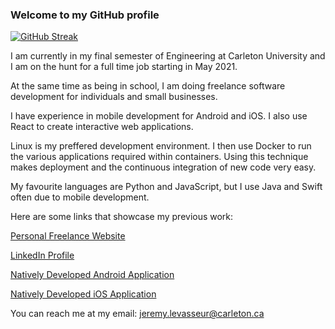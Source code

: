 ### Welcome to my GitHub profile

[![GitHub Streak](https://github-readme-streak-stats.herokuapp.com/?user=jeremylevasseur&theme=dark)](https://www.linkedin.com/in/jeremy-levasseur-008209137/)

I am currently in my final semester of Engineering at Carleton University and I am on the hunt for a full time job starting in May 2021.

At the same time as being in school, I am doing freelance software development for individuals and small businesses.

I have experience in mobile development for Android and iOS. I also use React to create interactive web applications.

Linux is my preffered development environment. I then use Docker to run the various applications required within containers. Using this technique makes deployment and the continuous integration of new code very easy.

My favourite languages are Python and JavaScript, but I use Java and Swift often due to mobile development.

Here are some links that showcase my previous work:

[Personal Freelance Website](https://www.nautilusdevelopment.ca/)

[LinkedIn Profile](https://www.linkedin.com/in/jeremy-levasseur-008209137/)

[Natively Developed Android Application](https://youtu.be/1iAqKLFYIHs)

[Natively Developed iOS Application](https://youtu.be/OFexwWnsxmQ)

You can reach me at my email: jeremy.levasseur@carleton.ca

<!--
**jeremylevasseur/jeremylevasseur** is a ✨ _special_ ✨ repository because its `README.md` (this file) appears on your GitHub profile.

Here are some ideas to get you started:

- 🔭 I’m currently working on ...
- 🌱 I’m currently learning ...
- 👯 I’m looking to collaborate on ...
- 🤔 I’m looking for help with ...
- 💬 Ask me about ...
- 📫 How to reach me: ...
- 😄 Pronouns: ...
- ⚡ Fun fact: ...
-->
